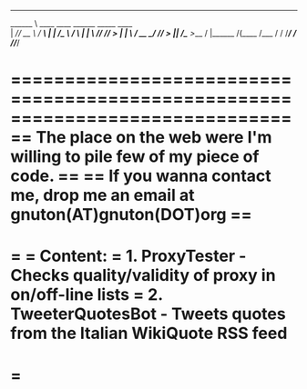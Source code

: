 __________                __________                 
\______   \ ____   ____   \______   \_____     ____  
 |       _// __ \ / ___\   |    |  _/\__  \   / ___\ 
 |    |   \  ___// /_/  >  |    |   \ / __ \_/ /_/  >
 |____|_  /\___  >___  /   |______  /(____  /\___  / 
        \/     \/_____/           \/      \//_____/  

 ==============================================================================
 ==  The place on the web were I'm willing to pile few of my piece of code.  ==
 ==  If you wanna contact me, drop me an email at gnuton(AT)gnuton(DOT)org   ==
 ==============================================================================
 =
 = Content:
 =   1. ProxyTester - Checks quality/validity of proxy in on/off-line lists
 =   2. TweeterQuotesBot - Tweets quotes from the Italian WikiQuote RSS feed
 =
 =
 ===============================================================================
